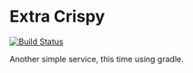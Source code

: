 # Extra Crispy

[![Build Status](https://travis-ci.org/SwampUpMereMortals/crispy-barnacle.svg?branch=master)](https://travis-ci.org/SwampUpMereMortals/crispy-barnacle)

Another simple service, this time using gradle.
